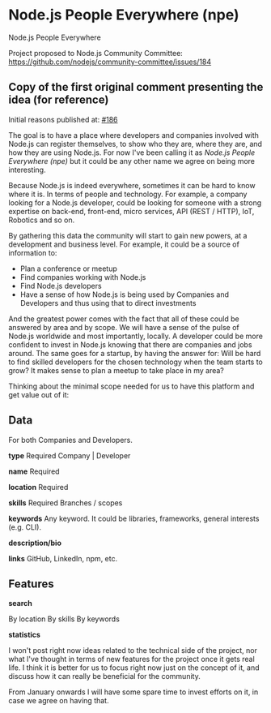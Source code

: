 # Node.js People Everywhere (npe)
Node.js People Everywhere

Project proposed to Node.js Community Committee: https://github.com/nodejs/community-committee/issues/184

## Copy of the first original comment presenting the idea (for reference) 

Initial reasons published at: [#186](https://github.com/nodejs/community-committee/issues/186) 

The goal is to have a place where developers and companies involved with Node.js can register themselves, to show who they are, where they are, and how they are using Node.js. For now I've been calling it as *Node.js People Everywhere (npe)* but it could be any other name we agree on being more interesting.

Because Node.js is indeed everywhere, sometimes it can be hard to know where it is. In terms of people and technology. For example, a company looking for a Node.js developer, could be looking for someone with a strong expertise on back-end, front-end, micro services, API (REST / HTTP), IoT, Robotics and so on.

By gathering this data the community will start to gain new powers, at a development and business level. For example, it could be a source of information to:

* Plan a conference or meetup
* Find companies working with Node.js
* Find Node.js developers
* Have a sense of how Node.js is being used by Companies and Developers and thus using that to direct investments

And the greatest power comes with the fact that all of these could be answered by area and by scope. We will have a sense of the pulse of Node.js worldwide and most importantly, locally. A developer could be more confident to invest in Node.js knowing that there are companies and jobs around. The same goes for a startup, by having the answer for: Will be hard to find skilled developers for the chosen technology when the team starts to grow? It makes sense to plan a meetup to take place in my area?

Thinking about the minimal scope needed for us to have this platform and get value out of it:

## Data

For both Companies and Developers.

**type**
Required
Company | Developer

**name**
Required

**location**
Required

**skills**
Required
Branches / scopes

**keywords**
Any keyword. It could be libraries, frameworks, general interests (e.g. CLI).

**description/bio**

**links**
GitHub, LinkedIn, npm, etc.


## Features

**search**

By location
By skills
By keywords

**statistics**

I won't post right now ideas related to the technical side of the project, nor what I've thought in terms of new features for the project once it gets real life. I think it is better for us to focus right now just on the concept of it, and discuss how it can really be beneficial for the community.

From January onwards I will have some spare time to invest efforts on it, in case we agree on having that.


